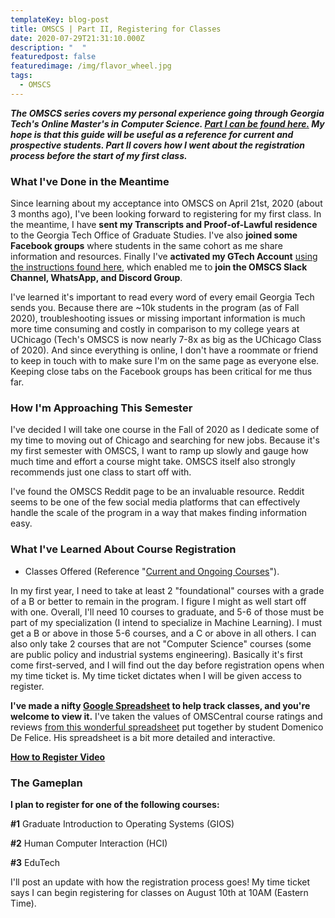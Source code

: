 ```yaml
---
templateKey: blog-post
title: OMSCS | Part II, Registering for Classes
date: 2020-07-29T21:31:10.000Z
description: "  "
featuredpost: false
featuredimage: /img/flavor_wheel.jpg
tags:
  - OMSCS
---
```

***The OMSCS series covers my personal experience going through Georgia Tech's Online Master's in Computer Science. [Part I can be found here.](https://www.aditdamodaran.com/blog/OMSCS-1/) My hope is that this guide will be useful as a reference for current and prospective students. Part II covers how I went about the registration process before the start of my first class.***

### What I've Done in the Meantime

Since learning about my acceptance into OMSCS on April 21st, 2020 (about 3 months ago), I've been looking forward to registering for my first class. In the meantime, I have **sent my Transcripts and Proof-of-Lawful residence** to the Georgia Tech Office of Graduate Studies. I've also **joined some Facebook groups** where students in the same cohort as me share information and resources. Finally I've **activated my GTech Account** [using the instructions found here](https://faq.oit.gatech.edu/content/how-do-i-activate-my-gt-account), which enabled me to **join the OMSCS Slack Channel, WhatsApp, and Discord Group**.

I've learned it's important to read every word of every email Georgia Tech sends you. Because there are ~10k students in the program (as of Fall 2020), troubleshooting issues or missing important information is much more time consuming and costly in comparison to my college years at UChicago (Tech's OMSCS is now nearly 7-8x as big as the UChicago Class of 2020). And since everything is online, I don't have a roommate or friend to keep in touch with to make sure I'm on the same page as everyone else. Keeping close tabs on the Facebook groups has been critical for me thus far.

### How I'm Approaching This Semester

I've decided I will take one course in the Fall of 2020 as I dedicate some of my time to moving out of Chicago and searching for new jobs. Because it's my first semester with OMSCS, I want to ramp up slowly and gauge how much time and effort a course might take. OMSCS itself also strongly recommends just one class to start off with. 

I've found the OMSCS Reddit page to be an invaluable resource. Reddit seems to be one of the few social media platforms that can effectively handle the scale of the program in a way that makes finding information easy. 

### What I've Learned About Course Registration

* Classes Offered (Reference "[Current and Ongoing Courses](https://omscs.gatech.edu/current-courses)").

In my first year, I need to take at least 2 "foundational" courses with a grade of a B or better to remain in the program. I figure I might as well start off with one. Overall, I'll need 10 courses to graduate, and 5-6 of those must be part of my specialization (I intend to specialize in Machine Learning). I must get a B or above in those 5-6 courses, and a C or above in all others. I can also only take 2 courses that are not "Computer Science" courses (some are public policy and industrial systems engineering). Basically it's first come first-served, and I will find out the day before registration opens when my time ticket is. My time ticket dictates when I will be given access to register.

**I've made a nifty [Google Spreadsheet](https://docs.google.com/spreadsheets/d/1hIqXpGEwo1T72ZNY9x_sglinr3HDSIygUKiBs4qnTFo/edit?usp=sharing) to help track classes, and you're welcome to view it.** I've taken the values of OMSCentral course ratings and reviews [from this wonderful spreadsheet](https://docs.google.com/spreadsheets/d/1PSaVoRCN5ajIM0z0sr8BLsKtnh8lpF1xxIp2J1mC360/edit?usp=sharing) put together by student Domenico De Felice. His spreadsheet is a bit more detailed and interactive.

**[How to Register Video](https://www.youtube.com/watch?v=WfnzgHBwhpU&list=PLl2dezBNo_Bme8RliCeBnjeK5_KnElfNU&index=4)**

### The Gameplan

**I plan to register for one of the following courses:**

**\#1** Graduate Introduction to Operating Systems (GIOS)

**\#2** Human Computer Interaction (HCI)

**\#3** EduTech

I'll post an update with how the registration process goes! My time ticket says I can begin registering for classes on August 10th at 10AM (Eastern Time).

